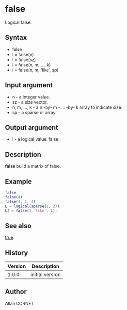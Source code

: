 

# false

Logical false.

## Syntax

- false
- l = false(n)
- l = false(sz)
- l = false(n, m, ..., k)
- l = false(n, m, 'like', sp)

## Input argument

 - n - a integer value.
 - sz - a size vector.
 - n, m, ..., k - a n -by- m - ... -by- k array to indicate size.
 - sp - a sparse or array.

## Output argument

 - l - a logical value: false.

## Description


  <p><b>false</b> build a matrix of false.</p>


## Example

```matlab
false
false(4)
false(4, 1, 4)
L = logical(sparse(1, 2))
L2 = false(3,'like', L);
```

## See also

[true](true.md).
## History

|Version|Description|
|------|------|
|1.0.0|initial version|


## Author

Allan CORNET



